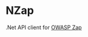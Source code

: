 # NZap
.Net API client for <a href="https://www.owasp.org/index.php/OWASP_Zed_Attack_Proxy_Project">OWASP Zap</a>

